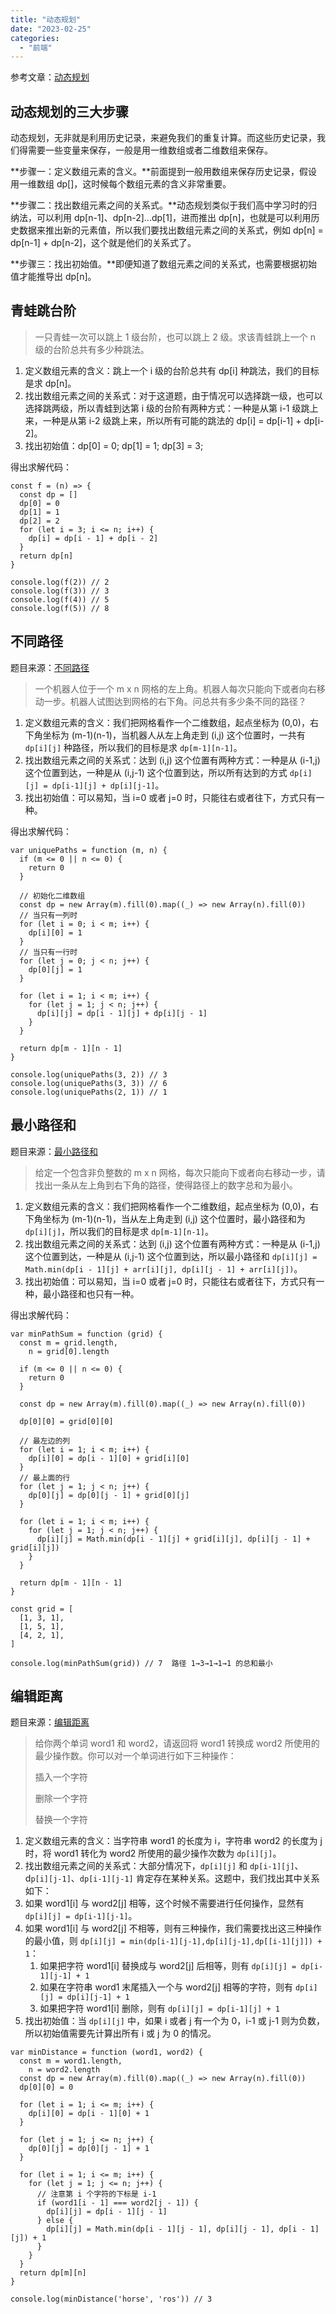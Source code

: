 ```yaml
---
title: "动态规划"
date: "2023-02-25"
categories: 
  - "前端"
---
```


参考文章：[动态规划](https://zhuanlan.zhihu.com/p/91582909)

## 动态规划的三大步骤

动态规划，无非就是利用历史记录，来避免我们的重复计算。而这些历史记录，我们得需要一些变量来保存，一般是用一维数组或者二维数组来保存。

**步骤一：定义数组元素的含义。**前面提到一般用数组来保存历史记录，假设用一维数组 dp\[\]，这时候每个数组元素的含义非常重要。

**步骤二：找出数组元素之间的关系式。**动态规划类似于我们高中学习时的归纳法，可以利用 dp\[n-1\]、dp\[n-2\]...dp\[1\]，进而推出 dp\[n\]，也就是可以利用历史数据来推出新的元素值，所以我们要找出数组元素之间的关系式，例如 dp\[n\] = dp\[n-1\] + dp\[n-2\]，这个就是他们的关系式了。

**步骤三：找出初始值。**即便知道了数组元素之间的关系式，也需要根据初始值才能推导出 dp\[n\]。

## 青蛙跳台阶

> 一只青蛙一次可以跳上 1 级台阶，也可以跳上 2 级。求该青蛙跳上一个 n 级的台阶总共有多少种跳法。

1. 定义数组元素的含义：跳上一个 i 级的台阶总共有 dp\[i\] 种跳法，我们的目标是求 dp\[n\]。
2. 找出数组元素之间的关系式：对于这道题，由于情况可以选择跳一级，也可以选择跳两级，所以青蛙到达第 i 级的台阶有两种方式：一种是从第 i-1 级跳上来，一种是从第 i-2 级跳上来，所以所有可能的跳法的 dp\[i\] = dp\[i-1\] + dp\[i-2\]。
3. 找出初始值：dp\[0\] = 0; dp\[1\] = 1; dp\[3\] = 3;  
    

得出求解代码：

```
const f = (n) => {
  const dp = []
  dp[0] = 0
  dp[1] = 1
  dp[2] = 2
  for (let i = 3; i <= n; i++) {
    dp[i] = dp[i - 1] + dp[i - 2]
  }
  return dp[n]
}

console.log(f(2)) // 2
console.log(f(3)) // 3
console.log(f(4)) // 5
console.log(f(5)) // 8
```

## 不同路径

题目来源：[不同路径](https://leetcode.cn/problems/unique-paths/)

> 一个机器人位于一个 m x n 网格的左上角。机器人每次只能向下或者向右移动一步。机器人试图达到网格的右下角。问总共有多少条不同的路径？

1. 定义数组元素的含义：我们把网格看作一个二维数组，起点坐标为 (0,0)，右下角坐标为 (m-1)(n-1)，当机器人从左上角走到 (i,j) 这个位置时，一共有 `dp[i][j]` 种路径，所以我们的目标是求 `dp[m-1][n-1]`。
2. 找出数组元素之间的关系式：达到 (i,j) 这个位置有两种方式：一种是从 (i-1,j) 这个位置到达，一种是从 (i,j-1) 这个位置到达，所以所有达到的方式 `dp[i][j] = dp[i-1][j] + dp[i][j-1]`。
3. 找出初始值：可以易知，当 i=0 或者 j=0 时，只能往右或者往下，方式只有一种。  
    

得出求解代码：

```
var uniquePaths = function (m, n) {
  if (m <= 0 || n <= 0) {
    return 0
  }

  // 初始化二维数组
  const dp = new Array(m).fill(0).map((_) => new Array(n).fill(0))
  // 当只有一列时
  for (let i = 0; i < m; i++) {
    dp[i][0] = 1
  }
  // 当只有一行时
  for (let j = 0; j < n; j++) {
    dp[0][j] = 1
  }

  for (let i = 1; i < m; i++) {
    for (let j = 1; j < n; j++) {
      dp[i][j] = dp[i - 1][j] + dp[i][j - 1]
    }
  }

  return dp[m - 1][n - 1]
}

console.log(uniquePaths(3, 2)) // 3
console.log(uniquePaths(3, 3)) // 6
console.log(uniquePaths(2, 1)) // 1
```

## 最小路径和

题目来源：[最小路径和](https://leetcode.cn/problems/minimum-path-sum/)

> 给定一个包含非负整数的 m x n 网格，每次只能向下或者向右移动一步，请找出一条从左上角到右下角的路径，使得路径上的数字总和为最小。

1. 定义数组元素的含义：我们把网格看作一个二维数组，起点坐标为 (0,0)，右下角坐标为 (m-1)(n-1)，当从左上角走到 (i,j) 这个位置时，最小路径和为 `dp[i][j]`，所以我们的目标是求 `dp[m-1][n-1]`。
2. 找出数组元素之间的关系式：达到 (i,j) 这个位置有两种方式：一种是从 (i-1,j) 这个位置到达，一种是从 (i,j-1) 这个位置到达，所以最小路径和 `dp[i][j] = Math.min(dp[i - 1][j] + arr[i][j], dp[i][j - 1] + arr[i][j])`。
3. 找出初始值：可以易知，当 i=0 或者 j=0 时，只能往右或者往下，方式只有一种，最小路径和也只有一种。  
    

得出求解代码：

```
var minPathSum = function (grid) {
  const m = grid.length,
    n = grid[0].length

  if (m <= 0 || n <= 0) {
    return 0
  }

  const dp = new Array(m).fill(0).map((_) => new Array(n).fill(0))

  dp[0][0] = grid[0][0]

  // 最左边的列
  for (let i = 1; i < m; i++) {
    dp[i][0] = dp[i - 1][0] + grid[i][0]
  }
  // 最上面的行
  for (let j = 1; j < n; j++) {
    dp[0][j] = dp[0][j - 1] + grid[0][j]
  }

  for (let i = 1; i < m; i++) {
    for (let j = 1; j < n; j++) {
      dp[i][j] = Math.min(dp[i - 1][j] + grid[i][j], dp[i][j - 1] + grid[i][j])
    }
  }

  return dp[m - 1][n - 1]
}

const grid = [
  [1, 3, 1],
  [1, 5, 1],
  [4, 2, 1],
]

console.log(minPathSum(grid)) // 7  路径 1→3→1→1→1 的总和最小
```

## 编辑距离

题目来源：[编辑距离](https://leetcode.cn/problems/edit-distance/)

> 给你两个单词 word1 和 word2，请返回将 word1 转换成 word2 所使用的最少操作数。你可以对一个单词进行如下三种操作：
> 
> 插入一个字符
> 
> 删除一个字符
> 
> 替换一个字符

1. 定义数组元素的含义：当字符串 word1 的长度为 i，字符串 word2 的长度为 j 时，将 word1 转化为 word2 所使用的最少操作次数为 `dp[i][j]`。
2. 找出数组元素之间的关系式：大部分情况下，`dp[i][j]` 和 `dp[i-1][j]`、d`p[i][j-1]`、`dp[i-1][j-1]` 肯定存在某种关系。这题中，我们找出其中关系如下：
3. 如果 word1\[i\] 与 word2\[j\] 相等，这个时候不需要进行任何操作，显然有 `dp[i][j] = dp[i-1][j-1]`。
4. 如果 word1\[i\] 与 word2\[j\] 不相等，则有三种操作，我们需要找出这三种操作的最小值，则 `dp[i][j] = min(dp[i-1][j-1],dp[i][j-1],dp[[i-1][j]]) + 1`：  
    1. 如果把字符 word1\[i\] 替换成与 word2\[j\] 后相等，则有 `dp[i][j] = dp[i-1][j-1] + 1`
    2. 如果在字符串 word1 末尾插入一个与 word2\[j\] 相等的字符，则有 `dp[i][j] = dp[i][j-1] + 1`
    3. 如果把字符 word1\[i\] 删除，则有 `dp[i][j] = dp[i-1][j] + 1`
5. 找出初始值：当 `dp[i][j]` 中，如果 i 或者 j 有一个为 0，i-1 或 j-1 则为负数，所以初始值需要先计算出所有 i 或 j 为 0 的情况。  
    

```
var minDistance = function (word1, word2) {
  const m = word1.length,
    n = word2.length
  const dp = new Array(m).fill(0).map((_) => new Array(n).fill(0))
  dp[0][0] = 0

  for (let i = 1; i <= m; i++) {
    dp[i][0] = dp[i - 1][0] + 1
  }

  for (let j = 1; j <= n; j++) {
    dp[0][j] = dp[0][j - 1] + 1
  }

  for (let i = 1; i <= m; i++) {
    for (let j = 1; j <= n; j++) {
      // 注意第 i 个字符的下标是 i-1
      if (word1[i - 1] === word2[j - 1]) {
        dp[i][j] = dp[i - 1][j - 1]
      } else {
        dp[i][j] = Math.min(dp[i - 1][j - 1], dp[i][j - 1], dp[i - 1][j]) + 1
      }
    }
  }
  return dp[m][n]
}

console.log(minDistance('horse', 'ros')) // 3
```
